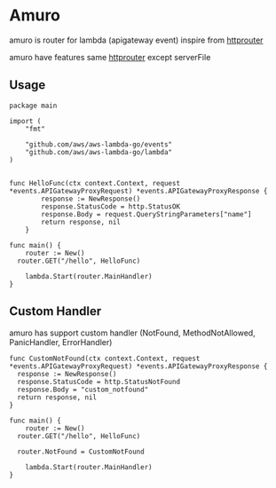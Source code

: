 # Amuro
amuro is router for lambda (apigateway event) inspire from [httprouter](https://github.com/julienschmidt/httprouter) 

amuro have features same [httprouter](https://github.com/julienschmidt/httprouter) except serverFile

## Usage
```
package main

import (
    "fmt"

    "github.com/aws/aws-lambda-go/events"
    "github.com/aws/aws-lambda-go/lambda"
)


func HelloFunc(ctx context.Context, request *events.APIGatewayProxyRequest) *events.APIGatewayProxyResponse {
		response := NewResponse()
		response.StatusCode = http.StatusOK
		response.Body = request.QueryStringParameters["name"]
		return response, nil
	}

func main() {
	router := New()
  router.GET("/hello", HelloFunc)
  
	lambda.Start(router.MainHandler)
}
```


## Custom Handler
amuro has support custom handler (NotFound, MethodNotAllowed, PanicHandler, ErrorHandler)

```
func CustomNotFound(ctx context.Context, request *events.APIGatewayProxyRequest) *events.APIGatewayProxyResponse {
  response := NewResponse()
  response.StatusCode = http.StatusNotFound
  response.Body = "custom_notfound"
  return response, nil
}

func main() {
	router := New()
  router.GET("/hello", HelloFunc)
  
  router.NotFound = CustomNotFound
  
	lambda.Start(router.MainHandler)
}
```